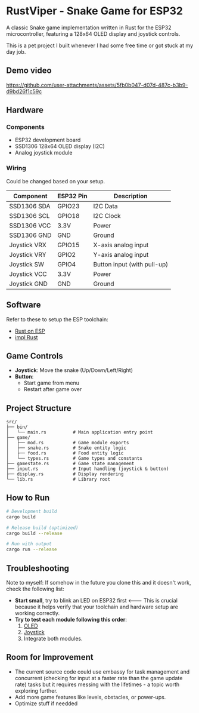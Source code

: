 # RustViper - Snake Game for ESP32 

A classic Snake game implementation written in Rust for the ESP32 microcontroller, featuring a 128x64 OLED display and joystick controls.

This is a pet project I built whenever I had some free time or got stuck at my day job.

## Demo video

https://github.com/user-attachments/assets/5fb0b047-d07d-487c-b3b9-d9bd26f1c59c


## Hardware 

### Components
- ESP32 development board
- SSD1306 128x64 OLED display (I2C)
- Analog joystick module

### Wiring
Could be changed based on your setup.

| Component | ESP32 Pin | Description |
|-----------|-----------|-------------|
| SSD1306 SDA | GPIO23 | I2C Data |
| SSD1306 SCL | GPIO18 | I2C Clock |
| SSD1306 VCC | 3.3V | Power |
| SSD1306 GND | GND | Ground |
| Joystick VRX | GPIO15 | X-axis analog input |
| Joystick VRY | GPIO2 | Y-axis analog input |
| Joystick SW | GPIO4 | Button input (with pull-up) |
| Joystick VCC | 3.3V | Power |
| Joystick GND | GND | Ground |

## Software
Refer to these to setup the ESP toolchain:
- [Rust on ESP](https://docs.espressif.com/projects/rust/book/introduction.html)
- [impl Rust](https://esp32.implrust.com/) 

## Game Controls

- **Joystick**: Move the snake (Up/Down/Left/Right)
- **Button**: 
  - Start game from menu
  - Restart after game over

## Project Structure

```
src/
├── bin/
│   └── main.rs          # Main application entry point
├── game/
│   ├── mod.rs           # Game module exports
│   ├── snake.rs         # Snake entity logic
│   ├── food.rs          # Food entity logic
│   └── types.rs         # Game types and constants
├── gamestate.rs         # Game state management
├── input.rs             # Input handling (joystick & button)
├── display.rs           # Display rendering
└── lib.rs               # Library root
```

## How to Run

```bash
# Development build
cargo build

# Release build (optimized)
cargo build --release

# Run with output
cargo run --release
```

## Troubleshooting

Note to myself: If somehow in the future you clone this and it doesn't work, check the following list:
-   **Start small**, try to blink an LED on ESP32 first <--- This is crucial because it helps verify that your toolchain and hardware setup are working correctly.
-   **Try to test each module following this order**:
    1. [OLED](https://esp32.implrust.com/oled/index.html)
    2. [Joystick](https://esp32.implrust.com/joystick/index.html)
    3. Integrate both modules.

## Room for Improvement

- The current source code could use embassy for task management and concurrent (checking for input at a faster rate than the game update rate) tasks but it requires messing with the lifetimes - a topic worth exploring further.
- Add more game features like levels, obstacles, or power-ups.
- Optimize stuff if needded